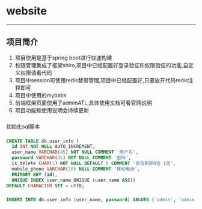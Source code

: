 # website
-----------------------------------
## 项目简介
1. 项目使用是基于spring boot进行快速构建
2. 权限管理集成了框架shiro,项目中已经配置好登录验证和权限验证的功能,自定义权限请看代码
3. 项目中session可使用redis替带管理,项目中已经配置好,只要放开代码redis注释即可
4. 项目中使用的mybatis
5. 前端框架页面使用了adminATL,具体使用文档可看官网说明
6. 项目功能和使用说明会持续更新


###
初始化sql脚本
###
```sql
CREATE TABLE db.user_info (
  id INT NOT NULL AUTO_INCREMENT,
  user_name VARCHAR(45) NOT NULL COMMENT '用户名',
  password VARCHAR(45) NOT NULL COMMENT '密码',
  is_delete CHAR(1) NOT NULL DEFAULT 0 COMMENT '是否删除0否 1是',
  mobile_phone VARCHAR(20) NULL COMMENT '移动电话',
  PRIMARY KEY (id),
  UNIQUE INDEX user_name_UNIQUE (user_name ASC))
DEFAULT CHARACTER SET = utf8;
```

###
```sql
INSERT INTO db.user_info (user_name, password) VALUES ('admin', 'admin');
```